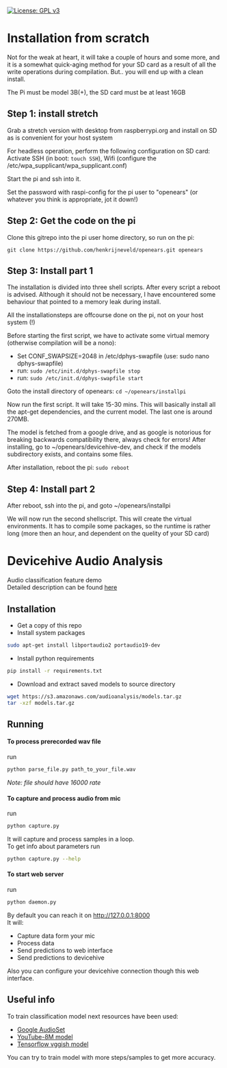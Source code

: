 [![License: GPL v3](https://img.shields.io/badge/License-GPLv3-blue.svg)](https://www.gnu.org/licenses/gpl-3.0)

# Installation from scratch
Not for the weak at heart, it will take a couple of hours and some more, and it
is a somewhat quick-aging method for your SD card as a result of all the write operations during compilation. But.. you will end up with a clean install. 

The Pi must be model 3B(+), the SD card must be at least 16GB

## Step 1: install stretch
Grab a stretch version with desktop from raspberrypi.org and install on SD as
is convenient for your host system

For headless operation, perform the following configuration on SD card:
Activate SSH (in boot: `touch SSH`), Wifi (configure the /etc/wpa_supplicant/wpa_supplicant.conf)

Start the pi and ssh into it.

Set the password with raspi-config for the pi user to "openears" (or whatever you think is appropriate, jot it down!)

## Step 2: Get the code on the pi
Clone this gitrepo into the pi user home directory, so run on the pi:

    git clone https://github.com/henkrijneveld/openears.git openears

## Step 3: Install part 1
The installation is divided into three shell scripts. After every script a reboot is advised. 
Although it should not be necessary, I have encountered some behaviour that pointed
to a memory leak during install.

All the installationsteps are offcourse done on the pi, not on your host system (!) 

Before starting the first script, we have to activate some virtual memory (otherwise compilation will be a nono):
* Set CONF_SWAPSIZE=2048 in /etc/dphys-swapfile (use: sudo nano dphys-swapfile)
* run: `sudo /etc/init.d/dphys-swapfile stop`
* run: `sudo /etc/init.d/dphys-swapfile start`

Goto the install directory of openears:
`cd ~/openears/installpi`

Now run the first script. It will take 15-30 mins. This will basically install all the apt-get dependencies,
and the current model. The last one is around 270MB.

The model is fetched from a google drive, and as
google is notorious for breaking backwards compatibility there, always check for errors! After installing,
go to ~/openears/devicehive-dev, and check if the models subdirectory exists, and contains some files.

After installation, reboot the pi: `sudo reboot`

## Step 4: Install part 2
After reboot, ssh into the pi, and goto ~/openears/installpi

We will now run the second shellscript. This will create the virtual environments. It has to compile some packages,
so the runtime is rather long (more then an hour, and dependent on the quelity of your SD card)



# Devicehive Audio Analysis
Audio classification feature demo\
Detailed description can be found [here](https://www.iotforall.com/tensorflow-sound-classification-machine-learning-applications/)

## Installation
* Get a copy of this repo
* Install system packages
```bash
sudo apt-get install libportaudio2 portaudio19-dev
```
* Install python requirements
```bash
pip install -r requirements.txt
```

* Download and extract saved models to source directory
```bash
wget https://s3.amazonaws.com/audioanalysis/models.tar.gz
tar -xzf models.tar.gz
```

## Running
#### To process prerecorded wav file
run
```bash
python parse_file.py path_to_your_file.wav
```
_Note: file should have 16000 rate_

#### To capture and process audio from mic
run
```bash
python capture.py
```
It will capture and process samples in a loop.\
To get info about parameters run
```bash
python capture.py --help
```

#### To start web server
run
```bash
python daemon.py
```
By default you can reach it on http://127.0.0.1:8000 \
It will:
* Capture data form your mic
* Process data
* Send predictions to web interface
* Send predictions to devicehive

Also you can configure your devicehive connection though this web interface.

## Useful info
To train classification model next resources have been used:
* [Google AudioSet](https://research.google.com/audioset/)
* [YouTube-8M model](https://github.com/google/youtube-8m)
* [Tensorflow vggish model](https://github.com/tensorflow/models/tree/master/research/audioset)

You can try to train model with more steps/samples to get more accuracy.
